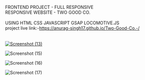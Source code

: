 FRONTEND PROJECT - FULL RESPONSIVE <br>
 RESPONSIVE WEBSITE - TWO GOOD CO. <br>
<br>
USING HTML CSS JAVASCRIPT GSAP LOCOMOTIVE.JS 
 <br>
project live link:-https://anurag-singh17.github.io/Two-Good-Co.-/ <br>
 <br>
  <br>
[
![Screenshot (13)](https://github.com/user-attachments/assets/14722c95-ae4f-4bfe-a63c-ba2f6f2100e8)
](url)

![Screenshot (15)](https://github.com/user-attachments/assets/4ca9ccfc-a851-4e0b-82ca-c4a904a56849)

![Screenshot (16)](https://github.com/user-attachments/assets/c0f0f8b4-b3b1-4764-bbfd-a8df5af8c909)

![Screenshot (17)](https://github.com/user-attachments/assets/356b5985-4a2a-42f0-bf76-1b8db4c16d9d)

